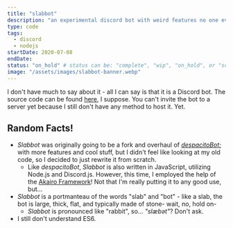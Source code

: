 ```yaml
---
title: "slabbot"
description: "an experimental discord bot with weird features no one ever asked for"
type: code
tags:	
  - discord
  - nodejs
startDate: 2020-07-08
endDate:
status: "on_hold" # status can be: "complete", "wip", "on_hold", or "scrapped"
image: "/assets/images/slabbot-banner.webp"
---
```


I don't have much to say about it - all I can say is that it is a Discord bot. The source code can be found [here](https://github.com/AndyThePie/slabbot), I suppose. You can't invite the bot to a server yet because I still don't have any method to host it. Yet.

## Random Facts!

- *Slabbot* was originally going to be a fork and overhaul of *[despacitoBot;](https://github.com/AndyThePie/despacitoBot-semicolon)* with more features and cool stuff, but I didn't feel like looking at my old code, so I decided to just rewrite it from scratch.
  - Like *despacitoBot*, *Slabbot* is also written in JavaScript, utilizing Node.js and Discord.js. However, this time, I employed the help of the [Akairo Framework](https://discord-akairo.github.io)! Not that I'm really putting it to any good use, but...
- *Slabbot* is a portmanteau of the words "slab" and "bot" - like a slab, the bot is large, thick, flat, and typically made of stone- wait, no, hold on-
  - *Slabbot* is pronounced like "rabbit", so... *"slæbət"*? Don't ask.
- I still don't understand ES6. 